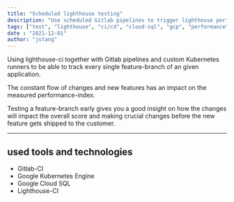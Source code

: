 ```yaml
---
title: "Scheduled lighthouse testing"
description: "Use scheduled Gitlab pipelines to trigger lighthouse performance tests"
tags: ["test", "lighthouse", "ci/cd", "cloud-sql", "gcp", "performance", "gitlab.com", "k8s"]
date : "2021-12-01"
author: "jstang"
---
```


Using lighthouse-ci together with Gitlab pipelines and custom Kubernetes runners
to be able to track every single feature-branch of an given application.

The constant flow of changes and new features has an impact on the measured
performance-index.

Testing a feature-branch early gives you a good insight on how the changes will impact
the overall score and making crucial changes before the new feature gets shipped
to the customer.

---

## used tools and technologies

- Gitlab-CI
- Google Kubernetes Engine
- Google Cloud SQL
- Lighthouse-CI

